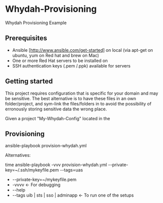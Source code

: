 Whydah-Provisioning
===================

Whydah Provisioning Example

Prerequisites
-------------
* Ansible [http://www.ansible.com/get-started] on local (via apt-get on ubuntu, yum on Red hat and brew on Mac)
* One or more Red Hat servers to be installed on
* SSH authentication keys (.pem /.ppk) available for servers

Getting started
---------------
This project requires configuration that is specific for your domain and may be sensitive.
The best alternative is to have these files in an own folder/project, and sym-link the files/folders in to avoid the possibility of erronously storing sensitive data the wrong place.

Given a project "My-Whydah-Config" located in the

Provisioning
------------
ansible-playbook provision-whydah.yml

Alternatives:

time ansible-playbook -vvv provision-whydah.yml --private-key=~/.ssh/mykeyfile.pem --tags=uas

* --private-key=~/mykeyfile.pem
* -vvvv <- For debugging
* --help
* --tags uib | sts | sso | adminapp <- To run one of the setups
